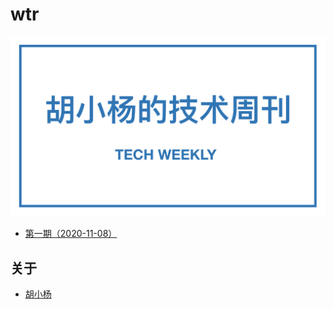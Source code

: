 # wtr

![tech-weekly](./assets/tech-weekly.png)

* [第一期（2020-11-08）](./weekly/2020-11-08.md)

## 关于

* [胡小杨](www.yangxiaofu.com)
